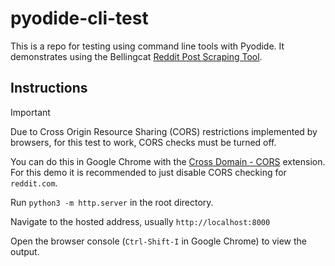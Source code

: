 # pyodide-cli-test

This is a repo for testing using command line tools with Pyodide. It demonstrates using the Bellingcat [Reddit Post Scraping Tool](https://github.com/bellingcat/reddit-post-scraping-tool/).

## Instructions

>[!IMPORTANT]
>Due to Cross Origin Resource Sharing (CORS) restrictions implemented by browsers, for this test to work, CORS checks must be turned off.
> 
>You can do this in Google Chrome with the [Cross Domain - CORS](https://chromewebstore.google.com/detail/cross-domain-cors/mjhpgnbimicffchbodmgfnemoghjakai) extension. For this demo it is recommended to just disable CORS checking for `reddit.com`.

Run `python3 -m http.server` in the root directory.

Navigate to the hosted address, usually `http://localhost:8000`

Open the browser console (`Ctrl-Shift-I` in Google Chrome) to view the output.

